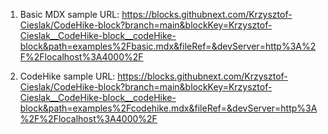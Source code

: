 1. Basic MDX sample URL: https://blocks.githubnext.com/Krzysztof-Cieslak/CodeHike-block?branch=main&blockKey=Krzysztof-Cieslak__CodeHike-block__codeHike-block&path=examples%2Fbasic.mdx&fileRef=&devServer=http%3A%2F%2Flocalhost%3A4000%2F

2. CodeHike sample URL: https://blocks.githubnext.com/Krzysztof-Cieslak/CodeHike-block?branch=main&blockKey=Krzysztof-Cieslak__CodeHike-block__codeHike-block&path=examples%2Fcodehike.mdx&fileRef=&devServer=http%3A%2F%2Flocalhost%3A4000%2F